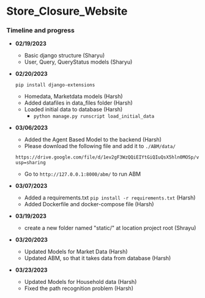 # Store_Closure_Website
### Timeline and progress

- **02/19/2023**
    * Basic django structure (Sharyu)
    * User, Query, QueryStatus models (Sharyu)

- **02/20/2023**

    ```pip install django-extensions```
    * Homedata, Marketdata models (Harsh)
    * Added datafiles in data_files folder (Harsh)
    * Loaded initial data to database (Harsh)
        +  ```python manage.py runscript load_initial_data```

- **03/06/2023**
    
    * Added the Agent Based Model to the backend (Harsh)
    * Please download the following file and add it to ``` ./ABM/data/ ```
    ```
    https://drive.google.com/file/d/1ev2gF3WzQQiEIYtGiQIuQsX5hln0MOSp/view?usp=sharing
    ```
    * Go to ```http://127.0.0.1:8000/abm/``` to run ABM

- **03/07/2023**
    * Added a requirements.txt  ```pip install -r requirements.txt``` (Harsh)
    * Added Dockerfile and docker-compose file (Harsh)

- **03/19/2023**
    * create a new folder named "static/" at location project root (Shrayu)

- **03/20/2023**
    * Updated Models for Market Data (Harsh)
    * Updated ABM, so that it takes data from database (Harsh)
- **03/23/2023**
    * Updated Models for Household data (Harsh)
    * Fixed the path recognition problem (Harsh) 
